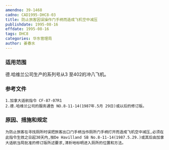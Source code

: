 ```yaml
---
amendno: 39-1468
cadno: CAD1995-DHC8-03
title: 防止旅客因误操作门手柄而造成飞机空中减压
publishdate: 1995-08-16
effdate: 1995-08-16
tags: DHC8
categories: 华东管理局
author: 姜春水
---
```


### 适用范围 
德.哈维兰公司生产的系列号从3 至402的冲八飞机。

### 参考文件
    1.加拿大适航指令 CF-87-07R1 
    2.德.哈维兰公司的服务通告 NO.8-11-14(1987年.5月 29日)或以后的修订版。

### 原因、措施和规定 
    为防止旅客在寻找厕所时误把旅客出口门手柄当作厕所门手柄打开而造成飞机空中减压,必须在此指令生效之日起30天内,按De Havilland SB No.8-11-14(1987.5.29.)或其后由加拿大适航当局批准的修订版所述要求,清析地标明进入厕所的位置和方法。
